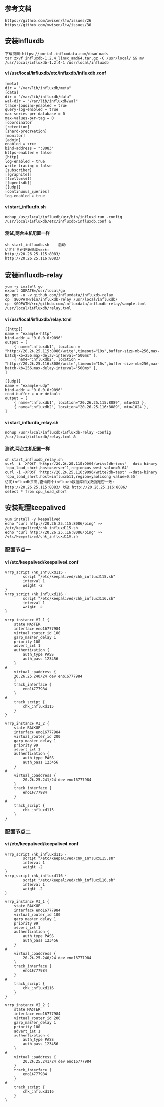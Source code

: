 ## 参考文档
    https://github.com/xwisen/ltw/issues/26
    https://github.com/xwisen/ltw/issues/30
## 安装influxdb
    下载页面:https://portal.influxdata.com/downloads
    tar zxvf influxdb-1.2.4_linux_amd64.tar.gz -C /usr/local/ && mv /usr/local/influxdb-1.2.4-1 /usr/local/influxdb
#### vi /usr/local/influxdb/etc/influxdb/influxdb.conf
    [meta]
    dir = "/var/lib/influxdb/meta"
    [data]
    dir = "/var/lib/influxdb/data"
    wal-dir = "/var/lib/influxdb/wal"
    trace-logging-enabled = true
    query-log-enabled = true
    max-series-per-database = 0
    max-values-per-tag = 0
    [coordinator]
    [retention]
    [shard-precreation]
    [monitor]
    [admin]
    enabled = true
    bind-address = ":8083"
    https-enabled = false
    [http]
    log-enabled = true
    write-tracing = false
    [subscriber]
    [[graphite]]
    [[collectd]]
    [[opentsdb]]
    [[udp]]
    [continuous_queries]
    log-enabled = true
#### vi start_influxdb.sh
    nohup /usr/local/influxdb/usr/bin/influxd run -config /usr/local/influxdb/etc/influxdb/influxdb.conf &
#### 测试,两台主机配置一样
    sh start_influxdb.sh    启动
    访问并且创建数据库test:
    http://20.26.25.115:8083/  
    http://20.26.25.116:8083/   
## 安装influxdb-relay
    yum -y install go
    export GOPATH=/usr/local/go
    go get -u -v github.com/influxdata/influxdb-relay
    cp  $GOPATH/bin/influxdb-relay /usr/local/influxdb/
    cp  $GOPATH/src/github.com/influxdata/influxdb-relay/sample.toml /usr/local/influxdb/relay.toml
#### vi /usr/local/influxdb/relay.toml
    [[http]]
    name = "example-http"
    bind-addr = "0.0.0.0:9096"
    output = [
        { name="influxdb1", location = "http://20.26.25.115:8086/write",timeout="10s",buffer-size-mb=256,max-batch-kb=256,max-delay-interval="500ms" },
        { name="influxdb2", location = "http://20.26.25.116:8086/write",timeout="10s",buffer-size-mb=256,max-batch-kb=256,max-delay-interval="500ms" },
    ]

    [[udp]]
    name = "example-udp"
    bind-addr = "0.0.0.0:9096"
    read-buffer = 0 # default
    output = [
        { name="influxdb1", location="20.26.25.115:8089", mtu=512 },
        { name="influxdb2", location="20.26.25.116:8089", mtu=1024 },
    ]
#### vi start_influxdb_relay.sh
    nohup /usr/local/influxdb/influxdb-relay -config /usr/local/influxdb/relay.toml &
#### 测试,两台主机配置一样
    sh start_influxdb_relay.sh
    curl -i -XPOST 'http://20.26.25.115:9096/write?db=test' --data-binary 'cpu_load_short,host=server11,region=us-west value=0.64'
    curl -i -XPOST 'http://20.26.25.116:9096/write?db=test' --data-binary 'cpu_load_short,host=influxdb11,region=yaolisong value=0.55'
    访问influxdb页面,查询两个influxdb数据库相关数据是否一致:
    http://20.26.25.115:8083/ 以及 http://20.26.25.116:8086/ 
    select * from cpu_load_short
## 安装配置keepalived
    yum install -y keepalived
    echo "curl http://20.26.25.115:8086/ping" >> /etc/keepalived/chk_influxd115.sh
    echo "curl http://20.26.25.116:8086/ping" >> /etc/keepalived/chk_influxd116.sh
### 配置节点一
#### vi /etc/keepalived/keepalived.conf
    vrrp_script chk_influxd115 {
            script "/etc/keepalived/chk_influxd115.sh"
            interval 1   
            weight -2    
    }
    vrrp_script chk_influxd116 {
            script "/etc/keepalived/chk_influxd116.sh"  
            interval 1   
            weight -2    
    }
   
    vrrp_instance VI_1 {
        state MASTER
        interface eno16777984	
        virtual_router_id 100   
        garp_master_delay 1
        priority 100	
        advert_int 1
        authentication {
            auth_type PASS
            auth_pass 123456
        }
    #
        virtual_ipaddress {
        20.26.25.240/24 dev eno16777984   
        }
        track_interface {
            eno16777984
        }
    #
        track_script {     
            chk_influxd115
        }
    }

    vrrp_instance VI_2 {
        state BACKUP
        interface eno16777984	
        virtual_router_id 200   
        garp_master_delay 1
        priority 99	
        advert_int 1
        authentication {
            auth_type PASS
            auth_pass 123456
        }
    #
        virtual_ipaddress {
            20.26.25.241/24 dev eno16777984   
        }
        track_interface {
            eno16777984
        }
    #
        track_script {     
            chk_influxd115
        }
    }
### 配置节点二
#### vi /etc/keepalived/keepalived.conf
    vrrp_script chk_influxd115 {
            script "/etc/keepalived/chk_influxd115.sh"  
            interval 1   
            weight -2     
    }
    vrrp_script chk_influxd116 {
            script "/etc/keepalived/chk_influxd116.sh"   
            interval 1   
            weight -2    
    }
    
    vrrp_instance VI_1 {
        state BACKUP
        interface eno16777984	
        virtual_router_id 100   
        garp_master_delay 1
        priority 99	
        advert_int 1
        authentication {
            auth_type PASS
            auth_pass 123456
        }
    #
        virtual_ipaddress {
            20.26.25.240/24 dev eno16777984  
        }
        track_interface {
            eno16777984
        }
    #
        track_script {      
            chk_influxd116
        }
    }

    vrrp_instance VI_2 {
        state MASTER
        interface eno16777984	
        virtual_router_id 200    
        garp_master_delay 1
        priority 100	
        advert_int 1
        authentication {
            auth_type PASS
            auth_pass 123456
        }
    #
        virtual_ipaddress {
            20.26.25.241/24 dev eno16777984  
        }
        track_interface {
            eno16777984
        }
    #
        track_script {       
            chk_influxd116
        }
    }